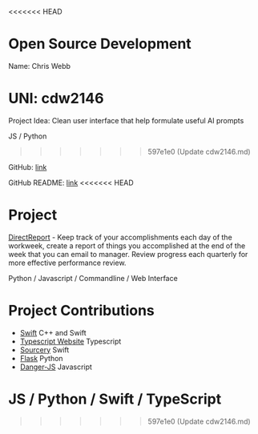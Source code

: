 <<<<<<< HEAD
# Open Source Development

Name: Chris Webb

UNI: cdw2146
=======
Project Idea: Clean user interface that help formulate useful AI prompts 

JS / Python
>>>>>>> 597e1e0 (Update cdw2146.md)

GitHub: [link](https://github.com/chriswebb09)

GitHub README: [link](https://github.com/chriswebb09/chriswebb09/blob/main/README.md)
<<<<<<< HEAD

# Project 
[DirectReport](https://github.com/chriswebb09/DirectReport) - Keep track of your accomplishments each day of the workweek, create a report of things you accomplished at the end of the week that you can email to manager. Review progress each quarterly for more effective performance review. 

Python / Javascript / Commandline / Web Interface 

# Project Contributions

* [Swift](https://github.com/apple/swift) C++ and Swift
* [Typescript Website](https://github.com/microsoft/TypeScript-Website) Typescript
* [Sourcery](https://github.com/krzysztofzablocki/Sourcery) Swift
* [Flask](https://github.com/pallets/flask) Python 
* [Danger-JS](https://github.com/danger/danger-js) Javascript

JS / Python / Swift / TypeScript 
=======
>>>>>>> 597e1e0 (Update cdw2146.md)
